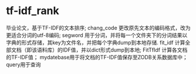 # tf-idf_rank
毕业论文，基于TF-IDF的文本排序;
chang_code 更改原先文本的编码格式，改为更适合分词的utf-8编码;
segword 用于分词，并将每一个文件夹下的分词结果以字典的形式存储，其key为文件名，并把每个字典dump到本地存储.
fit_idf 计算全部文档（即该语料库）的IDF值，并以dict形式dump到本地;
FitTfIdf 计算各文档的TF-IDF值；
mydatebase用于将文档的TF-IDF值保存至ZODB关系数据库中；
query用于查询
